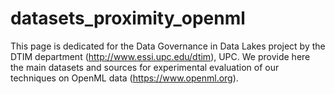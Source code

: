 # datasets_proximity_openml
This page is dedicated for the Data Governance in Data Lakes project by the DTIM department (http://www.essi.upc.edu/dtim), UPC. We provide here the main datasets and sources for experimental evaluation of our techniques on OpenML data (https://www.openml.org).
